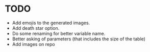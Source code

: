 # TODO

- Add emojis to the generated images.
- Add death star option.
- Do some renaming for better variable name.
- Better asking of parameters (that includes the size of the table)
- Add images on repo